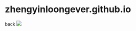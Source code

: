 # zhengyinloongever.github.io
back
<image src="https://repository-images.githubusercontent.com/447608134/0fe0b7a6-cbec-4019-babc-098b2d98dd1c" />
